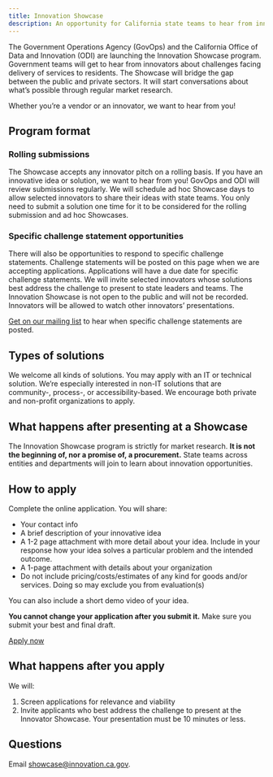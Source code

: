 ```yaml
---
title: Innovation Showcase
description: An opportunity for California state teams to hear from innovators about challenges facing delivery of services to residents.
---
```


<p class="text-lead">The Government Operations Agency (GovOps) and the California Office of Data and Innovation (ODI) are launching the Innovation Showcase program. Government teams will get to hear from innovators about challenges facing delivery of services to residents. The Showcase will bridge the gap between the public and private sectors. It will start conversations about what’s possible through regular market research.</p>

Whether you’re a vendor or an innovator, we want to hear from you!

## Program format

### Rolling submissions

The Showcase accepts any innovator pitch on a rolling basis. If you have an innovative idea or solution, we want to hear from you! GovOps and ODI will review submissions regularly. We will schedule ad hoc Showcase days to allow selected innovators to share their ideas with state teams. You only need to submit a solution one time for it to be considered for the rolling submission and ad hoc Showcases.

### Specific challenge statement opportunities

There will also be opportunities to respond to specific challenge statements. Challenge statements will be posted on this page when we are accepting applications. Applications will have a due date for specific challenge statements. We will invite selected innovators whose solutions best address the challenge to present to state leaders and teams. The Innovation Showcase is not open to the public and will not be recorded. Innovators will be allowed to watch other innovators’ presentations. 

<a href="https://mailchi.mp/f26824ae1ec5/innovation-showcase-interest-form" target="_blank">Get on our mailing list</a> to hear when specific challenge statements are posted.

## Types of solutions

We welcome all kinds of solutions. You may apply with an IT or technical solution. We’re especially interested in non-IT solutions that are community-, process-, or accessibility-based. We encourage both private and non-profit organizations to apply.

## What happens after presenting at a Showcase

The Innovation Showcase program is strictly for market research. **It is not the beginning of, nor a promise of, a procurement.** State teams across entities and departments will join to learn about innovation opportunities.

## How to apply

Complete the online application. You will share:

* Your contact info
* A brief description of your innovative idea
* A 1-2 page attachment with more detail about your idea. Include in your response how your idea solves a particular problem and the intended outcome.
* A 1-page attachment with details about your organization
* Do not include pricing/costs/estimates of any kind for goods and/or services. Doing so may exclude you from evaluation(s)

You can also include a short demo video of your idea.

**You cannot change your application after you submit it.** Make sure you submit your best and final draft.
<div id="isa-cta">
 <a class="btn-primary featured-btn external-link" href="https://airtable.com/appcy9MspSTfFx0xl/pagaEbNCkJbrQKMD1/form" target="_blank"><span>Apply now</span></a>

 ## What happens after you apply

We will:

1. Screen applications for relevance and viability
2. Invite applicants who best address the challenge to present at the Innovator Showcase. Your presentation must be 10 minutes or less.

## Questions

Email showcase@innovation.ca.gov.
